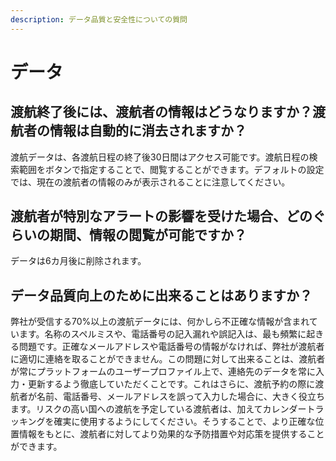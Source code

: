 ```yaml
---
description: データ品質と安全性についての質問
---
```


# データ

## 渡航終了後には、渡航者の情報はどうなりますか？渡航者の情報は自動的に消去されますか？

渡航データは、各渡航日程の終了後30日間はアクセス可能です。渡航日程の検索範囲をボタンで指定することで、閲覧することができます。デフォルトの設定では、現在の渡航者の情報のみが表示されることに注意してください。

## 渡航者が特別なアラートの影響を受けた場合、どのぐらいの期間、情報の閲覧が可能ですか？

データは6カ月後に削除されます。

## データ品質向上のために出来ることはありますか？

弊社が受信する70%以上の渡航データには、何かしら不正確な情報が含まれています。名称のスペルミスや、電話番号の記入漏れや誤記入は、最も頻繁に起きる問題です。正確なメールアドレスや電話番号の情報がなければ、弊社が渡航者に適切に連絡を取ることができません。この問題に対して出来ることは、渡航者が常にプラットフォームのユーザープロファイル上で、連絡先のデータを常に入力・更新するよう徹底していただくことです。これはさらに、渡航予約の際に渡航者が名前、電話番号、メールアドレスを誤って入力した場合に、大きく役立ちます。リスクの高い国への渡航を予定している渡航者は、加えてカレンダートラッキングを確実に使用するようにしてください。そうすることで、より正確な位置情報をもとに、渡航者に対してより効果的な予防措置や対応策を提供することができます。

